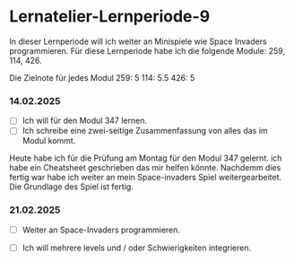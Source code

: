 # Lernatelier-Lernperiode-9

In dieser Lernperiode will ich weiter an Minispiele wie Space Invaders programmieren.
Für diese Lernperiode habe ich die folgende Module: 259, 114, 426.

Die Zielnote für jedes Modul
259: 5
114: 5.5
426: 5

### 14.02.2025
- [ ] Ich will für den Modul 347 lernen.
- [ ] Ich schreibe eine zwei-seitige Zusammenfassung von alles das im Modul kommt.

Heute habe ich für die Prüfung am Montag für den Modul 347 gelernt. ich habe ein Cheatsheet geschrieben das mir helfen könnte. Nachdemm dies fertig war habe ich weiter an mein Space-invaders Spiel weitergearbeitet. Die Grundlage des Spiel ist fertig.

### 21.02.2025
- [ ] Weiter an Space-Invaders programmieren.
- [ ] Ich will mehrere levels und / oder Schwierigkeiten integrieren.

